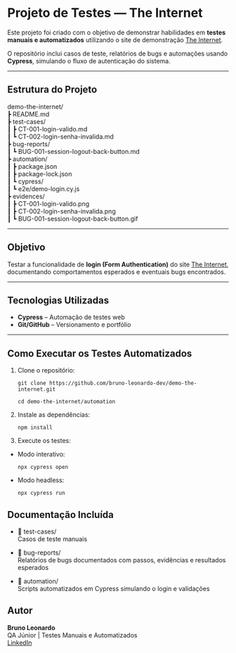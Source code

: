 # Projeto de Testes — The Internet

Este projeto foi criado com o objetivo de demonstrar habilidades em **testes manuais e automatizados** utilizando o site de demonstração [The Internet](https://the-internet.herokuapp.com).

O repositório inclui casos de teste, relatórios de bugs e automações usando **Cypress**, simulando o fluxo de autenticação do sistema.

---

##  Estrutura do Projeto

demo-the-internet/  
┣ README.md   
┣ test-cases/   
┃ ┣ CT-001-login-valido.md    
┃ ┗ CT-002-login-senha-invalida.md      
┣ bug-reports/      
┃ ┗ BUG-001-session-logout-back-button.md    
┣ automation/     
┃ ┣ package.json    
┃ ┣ package-lock.json   
┃ ┗ cypress/    
┃ ┗ e2e/demo-login.cy.js    
┣ evidences/  
┃ ┣ CT-001-login-valido.png    
┃ ┣ CT-002-login-senha-invalida.png     
┃ ┗ BUG-001-session-logout-back-button.gif   

---

##  Objetivo

Testar a funcionalidade de **login (Form Authentication)** do site [The Internet](https://the-internet.herokuapp.com/login), documentando comportamentos esperados e eventuais bugs encontrados.

---

##  Tecnologias Utilizadas
- **Cypress** – Automação de testes web
- **Git/GitHub** – Versionamento e portfólio

---

##  Como Executar os Testes Automatizados

1. Clone o repositório:
    ```
   git clone https://github.com/bruno-leonardo-dev/demo-the-internet.git

   cd demo-the-internet/automation

2. Instale as dependências:
    ```
    npm install

3. Execute os testes:
  - Modo interativo:
    ```
    npx cypress open
  - Modo headless:
    ```
    npx cypress run

##  Documentação Incluída

- 📂 test-cases/  
Casos de teste manuais

- 📂 bug-reports/    
Relatórios de bugs documentados com passos, evidências e resultados esperados

- 📂 automation/  
Scripts automatizados em Cypress simulando o login e validações

##  Autor

**Bruno Leonardo**  
QA Júnior | Testes Manuais e Automatizados   
[LinkedIn](https://www.linkedin.com/in/bruno-leonardo-26053b287/)